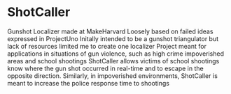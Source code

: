 # ShotCaller
Gunshot Localizer made at MakeHarvard
Loosely based on failed ideas expressed in ProjectUno
Initally intended to be a gunshot triangulator but lack of resources limited me to create one localizer
Project meant for applications in situations of gun violence, such as high crime impoverished areas and school shootings
ShotCaller allows victims of school shootings know where the gun shot occurred in real-time and to escape in the opposite direction.
Similarly, in impoverished environments, ShotCaller is meant to increase the police response time to shootings


